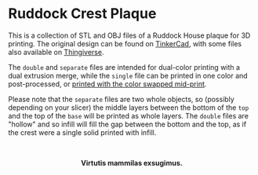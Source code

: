 # Ruddock Crest Plaque

This is a collection of STL and OBJ files of a Ruddock House plaque for 3D printing. The original design can be found on [TinkerCad](https://www.tinkercad.com/things/eQNwdROub6r ), with some files also available on [Thingiverse](https://www.thingiverse.com/thing:3127481).

The `double` and `separate` files are intended for dual-color printing with a dual extrusion merge, while the `single` file can be printed in one color and post-processed, or [printed with the color swapped mid-print](https://www.thingiverse.com/groups/ruddock/forums/3d-printing/topic:40223).

Please note that the `separate` files are two whole objects, so (possibly depending on your slicer) the middle layers between the bottom of the `top` and the top of the `base` will be printed as whole layers. The `double` files are "hollow" and so infill will fill the gap between the bottom and the top, as if the crest were a single solid printed with infill.

&nbsp;

<p align="center">
  <b>Virtutis mammilas exsugimus.</b><br>
</p>
